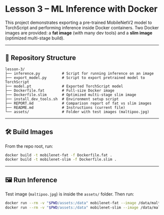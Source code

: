 # Lesson 3 – ML Inference with Docker

This project demonstrates exporting a pre-trained MobileNetV2 model to TorchScript and performing inference inside Docker containers.
Two Docker images are provided: a **fat image** (with many dev tools) and a **slim image** (optimized multi-stage build).

---

## 📂 Repository Structure

```text
lesson-3/
├── inference.py          # Script for running inference on an image
├── export_model.py       # Script to export pretrained model to TorchScript
├── model.pt              # Exported TorchScript model
├── Dockerfile.fat        # Full-size Docker image
├── Dockerfile.slim       # Optimized multi-stage slim image
├── install_dev_tools.sh  # Environment setup script
├── REPORT.md             # Comparison report of fat vs slim images
├── README.md             # Instructions (current file)
└── assets/               # Folder with test images (maltipoo.jpg)
```

---

## 🛠️ Build Images

From the repo root, run:

```bash
docker build -t mobilenet-fat -f Dockerfile.fat .
docker build -t mobilenet-slim -f Dockerfile.slim .
```

---

## 🖼️ Run Inference

Test image (`maltipoo.jpg`) is inside the `assets/` folder. Then run:

```bash
docker run --rm -v "$PWD/assets:/data" mobilenet-fat --image /data/maltipoo.jpg --topk 3
docker run --rm -v "$PWD/assets:/data" mobilenet-slim --image /data/maltipoo.jpg --topk 3
```

```
